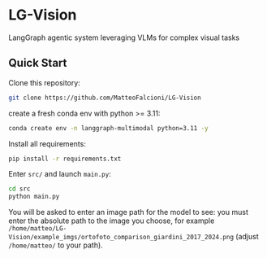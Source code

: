 # LG-Vision
LangGraph agentic system leveraging VLMs for complex visual tasks

## Quick Start 

Clone this repository:

```bash
git clone https://github.com/MatteoFalcioni/LG-Vision
``` 

create a fresh conda env with python >= 3.11:

```bash
conda create env -n langgraph-multimodal python=3.11 -y
``` 

Install all requirements:

```bash
pip install -r requirements.txt
``` 

Enter `src/` and launch `main.py`:

```bash
cd src
python main.py
```

You will be asked to enter an image path for the model to see: you must enter the absolute path to the image you choose, for example `/home/matteo/LG-Vision/example_imgs/ortofoto_comparison_giardini_2017_2024.png` (adjust `/home/matteo/` to your path).
